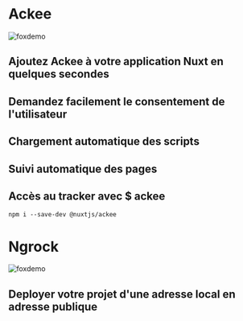 # Ackee
![foxdemo](https://ackee.nuxtjs.org/logo-light.svg)
## Ajoutez Ackee à votre application Nuxt en quelques secondes
## Demandez facilement le consentement de l'utilisateur
## Chargement automatique des scripts
## Suivi automatique des pages
## Accès au tracker avec $ ackee

```
npm i --save-dev @nuxtjs/ackee
```

# Ngrock
![foxdemo](https://ngrok.com/static/img/ngrok-black.svg)
## Deployer votre projet d'une adresse local en adresse publique


